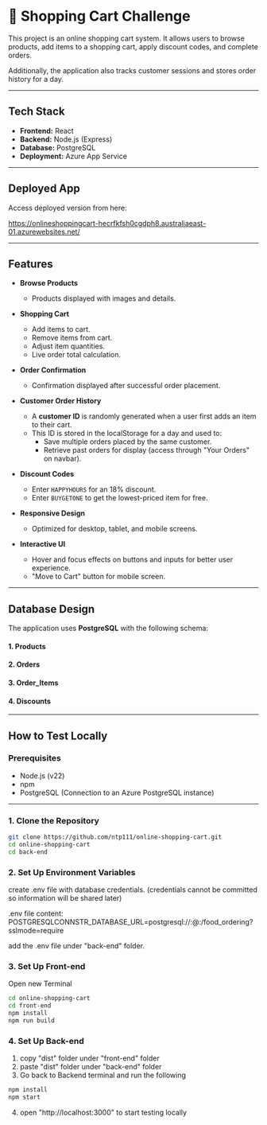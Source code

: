 # 🛒 Shopping Cart Challenge

This project is an online shopping cart system. It allows users to browse products, add items to a shopping cart, apply discount codes, and complete orders. 

Additionally, the application also tracks customer sessions and stores order history for a day.

---

## Tech Stack

- **Frontend:** React
- **Backend:** Node.js (Express)
- **Database:** PostgreSQL
- **Deployment:** Azure App Service

---

## Deployed App
Access deployed version from here:

https://onlineshoppingcart-hecrfkfsh0cgdph8.australiaeast-01.azurewebsites.net/

---

## Features

- **Browse Products**
  - Products displayed with images and details.

- **Shopping Cart**
  - Add items to cart.
  - Remove items from cart.
  - Adjust item quantities.
  - Live order total calculation.

- **Order Confirmation**
  - Confirmation displayed after successful order placement.

- **Customer Order History**
  - A **customer ID** is randomly generated when a user first adds an item to their cart.
  - This ID is stored in the localStorage for a day and used to:
    - Save multiple orders placed by the same customer.
    - Retrieve past orders for display (access through "Your Orders" on navbar).

- **Discount Codes**
  - Enter `HAPPYHOURS` for an 18% discount.
  - Enter `BUYGETONE` to get the lowest-priced item for free.

- **Responsive Design**
  - Optimized for desktop, tablet, and mobile screens.

- **Interactive UI**
  - Hover and focus effects on buttons and inputs for better user experience.
  - "Move to Cart" button for mobile screen.

---

## Database Design

The application uses **PostgreSQL** with the following schema:

#### 1. Products
#### 2. Orders
#### 3. Order_Items
#### 4. Discounts

---

## How to Test Locally

### Prerequisites

- Node.js (v22)
- npm
- PostgreSQL (Connection to an Azure PostgreSQL instance)

---

### 1. Clone the Repository

```bash
git clone https://github.com/ntp111/online-shopping-cart.git
cd online-shopping-cart
cd back-end
```

### 2. Set Up Environment Variables
create .env file with database credentials. 
(credentials cannot be committed so information will be shared later)

.env file content:
POSTGRESQLCONNSTR_DATABASE_URL=postgresql://<username>:<password>@<server>:<port>/food_ordering?sslmode=require

add the .env file under "back-end" folder.


### 3. Set Up Front-end
Open new Terminal
```bash
cd online-shopping-cart
cd front-end
npm install
npm run build
```

### 4. Set Up Back-end
1. copy "dist" folder under "front-end" folder
2. paste "dist" folder under "back-end" folder
3. Go back to Backend terminal and run the following
```bash
npm install
npm start
```

4. open "http://localhost:3000" to start testing locally


